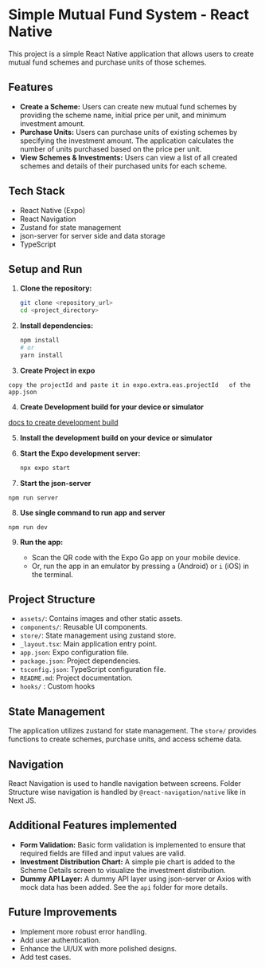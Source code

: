 # Simple Mutual Fund System - React Native

This project is a simple React Native application that allows users to create mutual fund schemes and purchase units of those schemes.

## Features

-   **Create a Scheme:** Users can create new mutual fund schemes by providing the scheme name, initial price per unit, and minimum investment amount.
-   **Purchase Units:** Users can purchase units of existing schemes by specifying the investment amount. The application calculates the number of units purchased based on the price per unit.
-   **View Schemes & Investments:** Users can view a list of all created schemes and details of their purchased units for each scheme.

## Tech Stack

-   React Native (Expo)
-   React Navigation
-   Zustand for state management
-   json-server for server side and data storage
-   TypeScript

## Setup and Run

1.  **Clone the repository:**

    ```bash
    git clone <repository_url>
    cd <project_directory>
    ```

2.  **Install dependencies:**

    ```bash
    npm install
    # or
    yarn install
    ```
3. **Create Project in expo**

`copy the projectId and paste it in expo.extra.eas.projectId   of the app.json`

4.  **Create Development build for your device or simulator**

[docs to create development build](https://docs.expo.dev/develop/development-builds/create-a-build/)

5. **Install the development build on your device or simulator**

6.  **Start the Expo development server:**

    ```bash
    npx expo start
    ```

7. **Start the json-server**

```
npm run server

```
8. **Use single command to run app and server**

```
npm run dev
```

9.  **Run the app:**

    -   Scan the QR code with the Expo Go app on your mobile device.
    -   Or, run the app in an emulator by pressing `a` (Android) or `i` (iOS) in the terminal.

## Project Structure

-   `assets/`: Contains images and other static assets.
-   `components/`: Reusable UI components.
-   `store/`: State management using zustand store.
-   `_layout.tsx`: Main application entry point.
-   `app.json`: Expo configuration file.
-   `package.json`: Project dependencies.
-   `tsconfig.json`: TypeScript configuration file.
-   `README.md`: Project documentation.
-    `hooks/` : Custom hooks

## State Management

The application utilizes zustand  for state management. The `store/` provides functions to create schemes, purchase units, and access scheme data.


## Navigation

React Navigation is used to handle navigation between screens.
Folder Structure wise navigation is handled by `@react-navigation/native` like in Next JS.

## Additional Features implemented

-   **Form Validation:** Basic form validation is implemented to ensure that required fields are filled and input values are valid.
-   **Investment Distribution Chart:** A simple pie chart is added to the Scheme Details screen to visualize the investment distribution.
-   **Dummy API Layer:** A dummy API layer using json-server or Axios with mock data has been added. See the `api` folder for more details.

## Future Improvements

-   Implement more robust error handling.
-   Add user authentication.
-   Enhance the UI/UX with more polished designs.
-   Add test cases.
